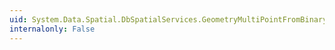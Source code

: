 ```yaml
---
uid: System.Data.Spatial.DbSpatialServices.GeometryMultiPointFromBinary(System.Byte[],System.Int32)
internalonly: False
---
```

